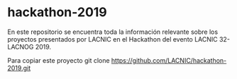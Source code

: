 # hackathon-2019
En este repositorio se encuentra toda la información relevante sobre los proyectos presentados por LACNIC en el Hackathon del evento LACNIC 32-LACNOG 2019. 

Para copiar este proyecto
git clone https://github.com/LACNIC/hackathon-2019.git
